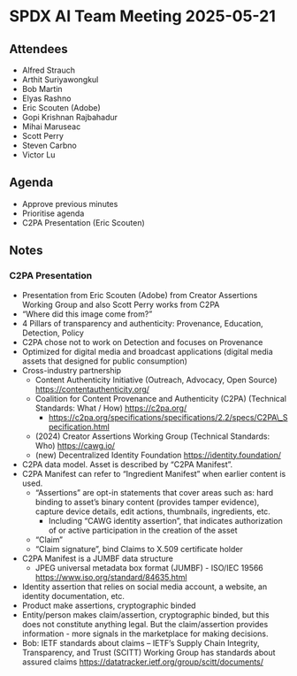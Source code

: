 # SPDX AI Team Meeting 2025-05-21

## Attendees

- Alfred Strauch
- Arthit Suriyawongkul
- Bob Martin
- Elyas Rashno
- Eric Scouten (Adobe)
- Gopi Krishnan Rajbahadur
- Mihai Maruseac
- Scott Perry
- Steven Carbno
- Victor Lu

## Agenda

- Approve previous minutes
- Prioritise agenda
- C2PA Presentation (Eric Scouten)

## Notes

### C2PA Presentation

- Presentation from Eric Scouten (Adobe) from Creator Assertions Working Group and also Scott Perry works from C2PA
- “Where did this image come from?”
- 4 Pillars of transparency and authenticity: Provenance, Education, Detection, Policy
- C2PA chose not to work on Detection and focuses on Provenance
- Optimized for digital media and broadcast applications (digital media assets that designed for public consumption)
- Cross-industry partnership
  - Content Authenticity Initiative (Outreach, Advocacy, Open Source) <https://contentauthenticity.org/>
  - Coalition for Content Provenance and Authenticity (C2PA) (Technical Standards: What / How) <https://c2pa.org/>
    - <https://c2pa.org/specifications/specifications/2.2/specs/C2PA\_Specification.html>
  - (2024) Creator Assertions Working Group (Technical Standards: Who) <https://cawg.io/>
  - (new) Decentralized Identity Foundation <https://identity.foundation/>
- C2PA data model. Asset is described by “C2PA Manifest”.
- C2PA Manifest can refer to “Ingredient Manifest” when earlier content is used.
  - “Assertions” are opt-in statements that cover areas such as: hard binding to asset’s binary content (provides tamper evidence), capture device details, edit actions, thumbnails, ingredients, etc.
    - Including “CAWG identity assertion”, that indicates authorization of or active participation in the creation of the asset
  - “Claim”
  - “Claim signature”, bind Claims to X.509 certificate holder
- C2PA Manifest is a JUMBF data structure
  - JPEG universal metadata box format (JUMBF) - ISO/IEC 19566 <https://www.iso.org/standard/84635.html>
- Identity assertion that relies on social media account, a website, an identity documentation, etc.
- Product make assertions, cryptographic binded
- Entity/person makes claim/assertion, cryptographic binded, but this does not constitute anything legal. But the claim/assertion provides information - more signals in the marketplace for making decisions.
- Bob: IETF standards about claims – IETF’s Supply Chain Integrity, Transparency, and Trust (SCITT) Working Group has standards about assured claims <https://datatracker.ietf.org/group/scitt/documents/>
